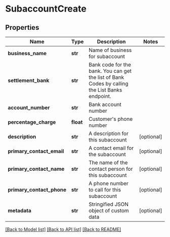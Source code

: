 # SubaccountCreate


## Properties
Name | Type | Description | Notes
------------ | ------------- | ------------- | -------------
**business_name** | **str** | Name of business for subaccount | 
**settlement_bank** | **str** | Bank code for the bank. You can get the list of Bank Codes by calling the List Banks endpoint. | 
**account_number** | **str** | Bank account number | 
**percentage_charge** | **float** | Customer&#39;s phone number | 
**description** | **str** | A description for this subaccount | [optional] 
**primary_contact_email** | **str** | A contact email for the subaccount | [optional] 
**primary_contact_name** | **str** | The name of the contact person for this subaccount | [optional] 
**primary_contact_phone** | **str** | A phone number to call for this subaccount | [optional] 
**metadata** | **str** | Stringified JSON object of custom data | [optional] 

[[Back to Model list]](../README.md#documentation-for-models) [[Back to API list]](../README.md#documentation-for-api-endpoints) [[Back to README]](../README.md)


